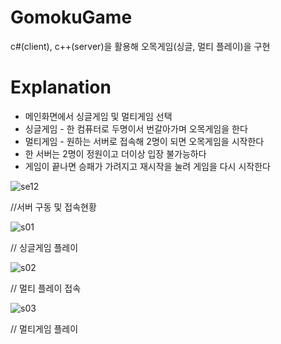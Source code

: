# GomokuGame
c#(client), c++(server)을 활용해 오목게임(싱글, 멀티 플레이)을 구현

# Explanation
* 메인화면에서 싱글게임 및 멀티게임 선택
* 싱글게임 - 한 컴퓨터로 두명이서 번갈아가며 오목게임을 한다
* 멀티게임 - 원하는 서버로 접속해 2명이 되면 오목게임을 시작한다
* 한 서버는 2명이 정원이고 더이상 입장 불가능하다
* 게임이 끝나면 승패가 가려지고 재시작을 눌려 게임을 다시 시작한다

![se12](https://user-images.githubusercontent.com/48978983/76702734-94fcfe80-670f-11ea-934b-b9b72e5c3c23.png)

//서버 구동 및 접속현황

![s01](https://user-images.githubusercontent.com/48978983/76702824-587dd280-6710-11ea-81a2-35d3de7631d6.png)

// 싱글게임 플레이

![s02](https://user-images.githubusercontent.com/48978983/76702841-79debe80-6710-11ea-9a2b-b2eee5ac470a.png)

// 멀티 플레이 접속

![s03](https://user-images.githubusercontent.com/48978983/76702887-c32f0e00-6710-11ea-90e2-df2ed8dd26f1.png)

// 멀티게임 플레이
